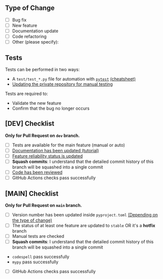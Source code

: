 ## Type of Change

- [ ] Bug fix
- [ ] New feature
- [ ] Documentation update
- [ ] Code refactoring
- [ ] Other (please specify):

## Tests

Tests can be performed in two ways:

- A `test/test_*.py` file for automation with [`pytest`](https://docs.pytest.org/en/stable/) [(cheatsheet)](https://cheatography.com/hvid2301/cheat-sheets/pytest-usage/)
- [Updating the private repository for manual testing](https://traceratops.readthedocs.io/en/main/contribute/manual_test_checklist.md)

Tests are required to:

- Validate the new feature
- Confirm that the bug no longer occurs

## [DEV] Checklist

**Only for Pull Request on `dev` branch.**

- [ ] Tests are available for the main feature (manual or auto)
- [ ] [Documentation has been updated (tutorial)](https://traceratops.readthedocs.io/en/main/contribute/how_to_document.html)
- [ ] [Feature reliability status is updated](https://traceratops.readthedocs.io/en/main/contribute/how_to_document.html#update-the-reliability-status)
- [ ] **Squash commits**: I understand that the detailed commit history of this branch will be squashed into a single commit
- [ ] [Code has been reviewed](https://traceratops.readthedocs.io/en/main/contribute/code_review.html)
- [ ] GitHub Actions checks pass successfully

## [MAIN] Checklist

**Only for Pull Request on `main` branch.**

- [ ] Version number has been updated inside `pyproject.toml` [(Depending on the type of change)](https://semver.org/)
- [ ] The status of at least one feature are updated to `stable` OR it's a **hotfix** branch
- [ ] Manual tests are checked
- [ ] **Squash commits**: I understand that the detailed commit history of this branch will be squashed into a single commit
- `codespell` pass successfully
- `mypy` pass successfully
- [ ] GitHub Actions checks pass successfully
